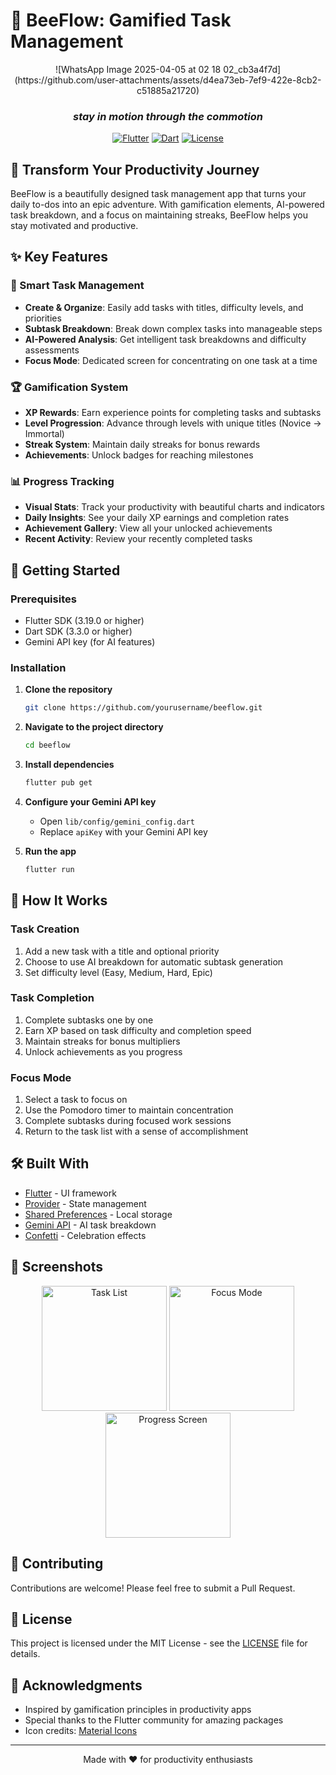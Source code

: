 # 🐝 BeeFlow: Gamified Task Management

<div align="center">
  ![WhatsApp Image 2025-04-05 at 02 18 02_cb3a4f7d](https://github.com/user-attachments/assets/d4ea73eb-7ef9-422e-8cb2-c51885a21720)

  
  <h3><i>stay in motion through the commotion</i></h3>
  
  [![Flutter](https://img.shields.io/badge/Flutter-3.19.0-blue.svg)](https://flutter.dev)
  [![Dart](https://img.shields.io/badge/Dart-3.3.0-blue.svg)](https://dart.dev)
  [![License](https://img.shields.io/badge/License-MIT-green.svg)](LICENSE)
</div>

## 🌟 Transform Your Productivity Journey

BeeFlow is a beautifully designed task management app that turns your daily to-dos into an epic adventure. With gamification elements, AI-powered task breakdown, and a focus on maintaining streaks, BeeFlow helps you stay motivated and productive.

## ✨ Key Features

### 🎯 Smart Task Management

- **Create & Organize**: Easily add tasks with titles, difficulty levels, and priorities
- **Subtask Breakdown**: Break down complex tasks into manageable steps
- **AI-Powered Analysis**: Get intelligent task breakdowns and difficulty assessments
- **Focus Mode**: Dedicated screen for concentrating on one task at a time

### 🏆 Gamification System

- **XP Rewards**: Earn experience points for completing tasks and subtasks
- **Level Progression**: Advance through levels with unique titles (Novice → Immortal)
- **Streak System**: Maintain daily streaks for bonus rewards
- **Achievements**: Unlock badges for reaching milestones

### 📊 Progress Tracking

- **Visual Stats**: Track your productivity with beautiful charts and indicators
- **Daily Insights**: See your daily XP earnings and completion rates
- **Achievement Gallery**: View all your unlocked achievements
- **Recent Activity**: Review your recently completed tasks

## 🚀 Getting Started

### Prerequisites

- Flutter SDK (3.19.0 or higher)
- Dart SDK (3.3.0 or higher)
- Gemini API key (for AI features)

### Installation

1. **Clone the repository**

   ```bash
   git clone https://github.com/yourusername/beeflow.git
   ```

2. **Navigate to the project directory**

   ```bash
   cd beeflow
   ```

3. **Install dependencies**

   ```bash
   flutter pub get
   ```

4. **Configure your Gemini API key**

   - Open `lib/config/gemini_config.dart`
   - Replace `apiKey` with your Gemini API key

5. **Run the app**
   ```bash
   flutter run
   ```

## 🧩 How It Works

### Task Creation

1. Add a new task with a title and optional priority
2. Choose to use AI breakdown for automatic subtask generation
3. Set difficulty level (Easy, Medium, Hard, Epic)

### Task Completion

1. Complete subtasks one by one
2. Earn XP based on task difficulty and completion speed
3. Maintain streaks for bonus multipliers
4. Unlock achievements as you progress

### Focus Mode

1. Select a task to focus on
2. Use the Pomodoro timer to maintain concentration
3. Complete subtasks during focused work sessions
4. Return to the task list with a sense of accomplishment

## 🛠️ Built With

- [Flutter](https://flutter.dev/) - UI framework
- [Provider](https://pub.dev/packages/provider) - State management
- [Shared Preferences](https://pub.dev/packages/shared_preferences) - Local storage
- [Gemini API](https://ai.google.dev/) - AI task breakdown
- [Confetti](https://pub.dev/packages/confetti) - Celebration effects

## 📱 Screenshots

<div align="center">
  <img src="assets/screenshot_task_list.png" alt="Task List" width="200"/>
  <img src="assets/screenshot_focus.png" alt="Focus Mode" width="200"/>
  <img src="assets/screenshot_progress.png" alt="Progress Screen" width="200"/>
</div>

## 🤝 Contributing

Contributions are welcome! Please feel free to submit a Pull Request.

## 📄 License

This project is licensed under the MIT License - see the [LICENSE](LICENSE) file for details.

## 🙏 Acknowledgments

- Inspired by gamification principles in productivity apps
- Special thanks to the Flutter community for amazing packages
- Icon credits: [Material Icons](https://fonts.google.com/icons)

---

<div align="center">
  <p>Made with ❤️ for productivity enthusiasts</p>
</div>

